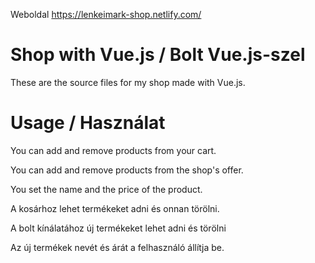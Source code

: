 Weboldal https://lenkeimark-shop.netlify.com/

# Shop with Vue.js / Bolt Vue.js-szel
These are the source files for my shop made with Vue.js.

# Usage / Használat
You can add and remove products from your cart.

You can add and remove products from the shop's offer.

You set the name and the price of the product.

A kosárhoz lehet termékeket adni és onnan törölni.

A bolt kínálatához új termékeket lehet adni és törölni

Az új termékek nevét és árát a felhasználó állítja be.
